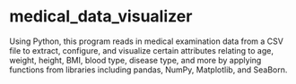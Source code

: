 # medical_data_visualizer
Using Python, this program reads in medical examination data from a CSV file to extract, configure, and visualize certain attributes relating to age, weight, height, BMI, blood type, disease type, and more by applying functions from libraries including pandas, NumPy, Matplotlib, and SeaBorn.
